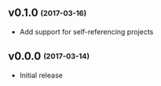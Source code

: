 ## v0.1.0 <sub><sup>(2017-03-16)</sup></sub>
* Add support for self-referencing projects

## v0.0.0 <sub><sup>(2017-03-14)</sup></sub>
* Initial release
